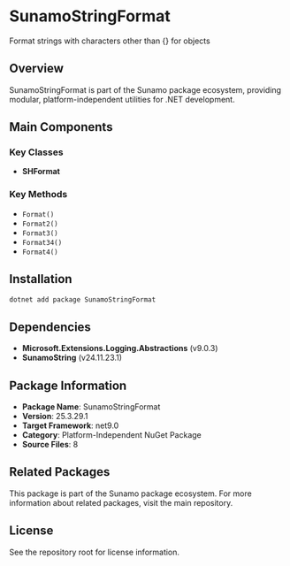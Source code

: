 # SunamoStringFormat

Format strings with characters other than {} for objects

## Overview

SunamoStringFormat is part of the Sunamo package ecosystem, providing modular, platform-independent utilities for .NET development.

## Main Components

### Key Classes

- **SHFormat**

### Key Methods

- `Format()`
- `Format2()`
- `Format3()`
- `Format34()`
- `Format4()`

## Installation

```bash
dotnet add package SunamoStringFormat
```

## Dependencies

- **Microsoft.Extensions.Logging.Abstractions** (v9.0.3)
- **SunamoString** (v24.11.23.1)

## Package Information

- **Package Name**: SunamoStringFormat
- **Version**: 25.3.29.1
- **Target Framework**: net9.0
- **Category**: Platform-Independent NuGet Package
- **Source Files**: 8

## Related Packages

This package is part of the Sunamo package ecosystem. For more information about related packages, visit the main repository.

## License

See the repository root for license information.
